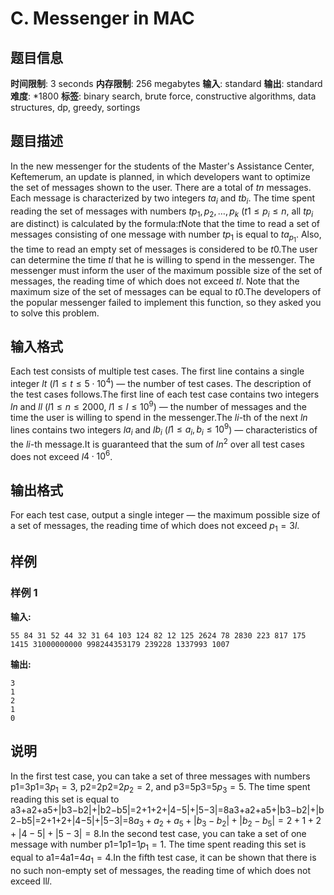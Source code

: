 # C. Messenger in MAC

## 题目信息

**时间限制**: 3 seconds
**内存限制**: 256 megabytes
**输入**: standard
**输出**: standard
**难度**: *1800
**标签**: binary search, brute force, constructive algorithms, data structures, dp, greedy, sortings

## 题目描述

In the new messenger for the students of the Master's Assistance Center, Keftemerum, an update is planned, in which developers want to optimize the set of messages shown to the user. There are a total of $t$$n$ messages. Each message is characterized by two integers $t$$a_i$ and $t$$b_i$. The time spent reading the set of messages with numbers $t$$p_1, p_2, \ldots, p_k$ ($t$$1 \le p_i \le n$, all $t$$p_i$ are distinct) is calculated by the formula:$t$Note that the time to read a set of messages consisting of one message with number $t$$p_1$ is equal to $t$$a_{p_1}$. Also, the time to read an empty set of messages is considered to be $t$$0$.The user can determine the time $t$$l$ that he is willing to spend in the messenger. The messenger must inform the user of the maximum possible size of the set of messages, the reading time of which does not exceed $t$$l$. Note that the maximum size of the set of messages can be equal to $t$$0$.The developers of the popular messenger failed to implement this function, so they asked you to solve this problem.

## 输入格式

Each test consists of multiple test cases. The first line contains a single integer $l$$t$ ($l$$1 \leq t \leq 5 \cdot 10^4$) — the number of test cases. The description of the test cases follows.The first line of each test case contains two integers $l$$n$ and $l$$l$ ($l$$1 \leq n \leq 2000$, $l$$1 \leq l \leq 10^9$) — the number of messages and the time the user is willing to spend in the messenger.The $l$$i$-th of the next $l$$n$ lines contains two integers $l$$a_i$ and $l$$b_i$ ($l$$1 \le a_i, b_i \le 10^9$) — characteristics of the $l$$i$-th message.It is guaranteed that the sum of $l$$n^2$ over all test cases does not exceed $l$$4 \cdot 10^6$.

## 输出格式

For each test case, output a single integer — the maximum possible size of a set of messages, the reading time of which does not exceed $p_1 = 3$$l$.

## 样例

### 样例 1

**输入:**
```
55 84 31 52 44 32 31 64 103 124 82 12 125 2624 78 2830 223 817 175 1415 31000000000 998244353179 239228 1337993 1007
```

**输出:**
```
3
1
2
1
0
```

## 说明

In the first test case, you can take a set of three messages with numbers p1=3p1=3$p_1 = 3$, p2=2p2=2$p_2 = 2$, and p3=5p3=5$p_3 = 5$. The time spent reading this set is equal to a3+a2+a5+|b3−b2|+|b2−b5|=2+1+2+|4−5|+|5−3|=8a3+a2+a5+|b3−b2|+|b2−b5|=2+1+2+|4−5|+|5−3|=8$a_3 + a_2 + a_5 + |b_3 - b_2| + |b_2 - b_5| = 2 + 1 + 2 + |4 - 5| + |5 - 3| = 8$.In the second test case, you can take a set of one message with number p1=1p1=1$p_1 = 1$. The time spent reading this set is equal to a1=4a1=4$a_1 = 4$.In the fifth test case, it can be shown that there is no such non-empty set of messages, the reading time of which does not exceed ll$l$.
